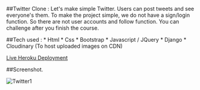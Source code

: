 ##Twitter Clone :
                Let's make simple Twitter. Users can post tweets and see everyone's them.
                To make the project simple, we do not have a sign/login function.
                So there are not user accounts and follow function. You can challenge after you finish the course.
                
                
                
                
                
##Tech used :
          * Html
          * Css
          * Bootstrap
          * Javascript / JQuery
          * Django
          * Cloudinary (To host uploaded images on CDN)
          
    
    
    
 [Live Heroku Deployment](https://ali-twitter-clone.herokuapp.com/)
 
 
##Screenshot. 

![Twitter1](https://user-images.githubusercontent.com/100500216/169435194-1dc52c36-dcf0-4caa-90fe-b2cb9129be39.png)


